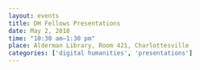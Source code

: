```yaml
---
layout: events
title: DH Fellows Presentations
date: May 2, 2018
time: "10:30 am–1:30 pm"
place: Alderman Library, Room 421, Charlottesville
categories: ['digital humanities', 'presentations']
---
```

